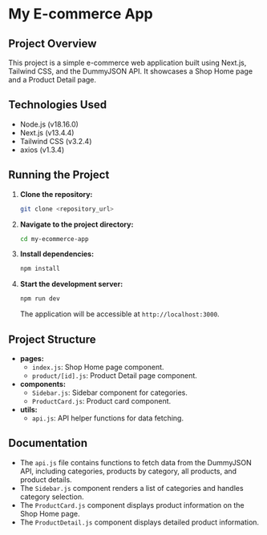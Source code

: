 # My E-commerce App

## Project Overview

This project is a simple e-commerce web application built using Next.js, Tailwind CSS, and the DummyJSON API. It showcases a Shop Home page and a Product Detail page.

## Technologies Used

- Node.js (v18.16.0)
- Next.js (v13.4.4)
- Tailwind CSS (v3.2.4)
- axios (v1.3.4)

## Running the Project

1.  **Clone the repository:**

    ```bash
    git clone <repository_url>
    ```

2.  **Navigate to the project directory:**

    ```bash
    cd my-ecommerce-app
    ```

3.  **Install dependencies:**

    ```bash
    npm install
    ```

4.  **Start the development server:**

    ```bash
    npm run dev
    ```

    The application will be accessible at `http://localhost:3000`.

## Project Structure

- **pages:**
    - `index.js`: Shop Home page component.
    - `product/[id].js`: Product Detail page component.
- **components:**
    - `Sidebar.js`: Sidebar component for categories.
    - `ProductCard.js`: Product card component.
- **utils:**
    - `api.js`: API helper functions for data fetching.

## Documentation

- The `api.js` file contains functions to fetch data from the DummyJSON API, including categories, products by category, all products, and product details.
- The `Sidebar.js` component renders a list of categories and handles category selection.
- The `ProductCard.js` component displays product information on the Shop Home page.
- The `ProductDetail.js` component displays detailed product information.